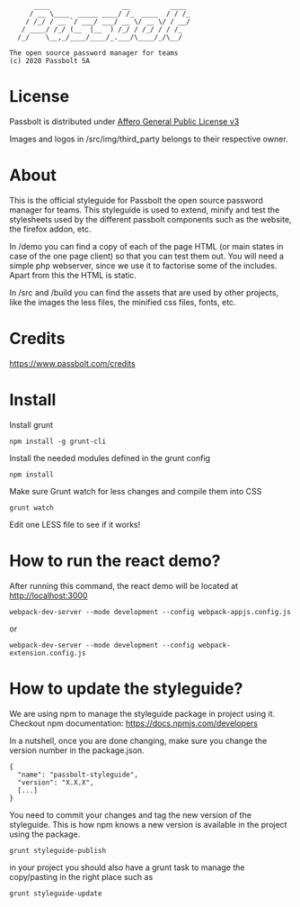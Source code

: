 	      ____                  __          ____
	     / __ \____  _____ ____/ /_  ____  / / /_
	    / /_/ / __ `/ ___/ ___/ __ \/ __ \/ / __/
	   / ____/ /_/ (__  |__  ) /_/ / /_/ / / /_
	  /_/    \__,_/____/____/_.___/\____/_/\__/

	The open source password manager for teams
	(c) 2020 Passbolt SA


License
==============

Passbolt is distributed under [Affero General Public License v3](http://www.gnu.org/licenses/agpl-3.0.html)

Images and logos in /src/img/third_party belongs to their respective owner.


About
=========

This is the official styleguide for Passbolt the open source password manager for teams.
This styleguide is used to extend, minify and test the stylesheets used by the different
passbolt components such as the website, the firefox addon, etc.

In /demo you can find a copy of each of the page HTML (or main states in case of the one page client)
so that you can test them out. You will need a simple php webserver, since we use it to factorise
some of the includes. Apart from this the HTML is static.

In /src and /build you can find the assets that are used by other projects, like the images
the less files, the minified css files, fonts, etc.

Credits
=========

https://www.passbolt.com/credits


Install
=========

Install grunt
```
npm install -g grunt-cli
```

Install the needed modules defined in the grunt config
```
npm install
```

Make sure Grunt watch for less changes and compile them into CSS
```
grunt watch
```

Edit one LESS file to see if it works!


How to run the react demo?
==========================

After running this command, the react demo will be located at 
[http://localhost:3000](http://localhost:3000)

```
webpack-dev-server --mode development --config webpack-appjs.config.js
```

or

```
webpack-dev-server --mode development --config webpack-extension.config.js
```

How to update the styleguide?
=============================

We are using npm to manage the styleguide package in project using it.
Checkout npm documentation: https://docs.npmjs.com/developers

In a nutshell, once you are done changing, make sure you change the version
number in the package.json.
```
{
  "name": "passbolt-styleguide",
  "version": "X.X.X",
  [...]
}
```

You need to commit your changes and tag the new version of the styleguide.
This is how npm knows a new version is available in the project using the package.
```
grunt styleguide-publish
```

in your project you should also have a grunt task to manage the copy/pasting in the right place such as
```
grunt styleguide-update
```
